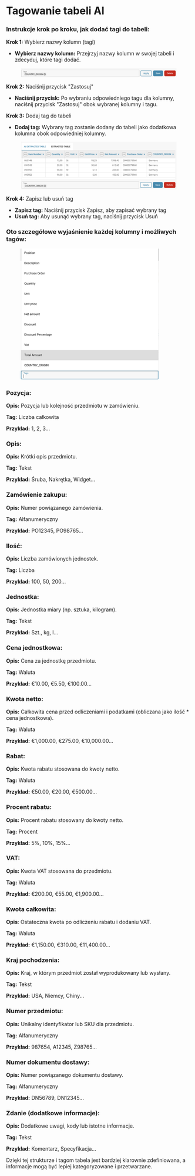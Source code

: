 # Tagowanie tabeli AI

### Instrukcje krok po kroku, jak dodać tagi do tabeli:

**Krok 1:** Wybierz nazwy kolumn (tagi)

* **Wybierz nazwy kolumn:** Przejrzyj nazwy kolumn w swojej tabeli i zdecyduj, które tagi dodać.

<figure><img src="../../.gitbook/assets/ai-table-tags1.png" alt=""><figcaption></figcaption></figure>

**Krok 2:** Naciśnij przycisk "Zastosuj"

* **Naciśnij przycisk:** Po wybraniu odpowiedniego tagu dla kolumny, naciśnij przycisk "Zastosuj" obok wybranej kolumny i tagu.

**Krok 3:** Dodaj tag do tabeli

* **Dodaj tag:** Wybrany tag zostanie dodany do tabeli jako dodatkowa kolumna obok odpowiedniej kolumny.

<figure><img src="../../.gitbook/assets/ai-table-tags2.png" alt=""><figcaption></figcaption></figure>

**Krok 4:** Zapisz lub usuń tag

* **Zapisz tag:** Naciśnij przycisk Zapisz, aby zapisać wybrany tag
* **Usuń tag:** Aby usunąć wybrany tag, naciśnij przycisk Usuń

### Oto szczegółowe wyjaśnienie każdej kolumny i możliwych tagów:

<figure><img src="../../.gitbook/assets/ai-table-tags3.png" alt="" width="375"><figcaption></figcaption></figure>

### **Pozycja:**

**Opis:** Pozycja lub kolejność przedmiotu w zamówieniu.

**Tag:** Liczba całkowita

**Przykład:** 1, 2, 3...

### **Opis:**

**Opis:** Krótki opis przedmiotu.

**Tag:** Tekst

**Przykład:** Śruba, Nakrętka, Widget...

### Zamówienie zakupu:

**Opis:** Numer powiązanego zamówienia.

**Tag:** Alfanumeryczny

**Przykład:** PO12345, PO98765...

### Ilość:

**Opis:** Liczba zamówionych jednostek.

**Tag:** Liczba

**Przykład:** 100, 50, 200...

### Jednostka:

**Opis:** Jednostka miary (np. sztuka, kilogram).

**Tag:** Tekst

**Przykład:** Szt., kg, l...

### Cena jednostkowa:

**Opis:** Cena za jednostkę przedmiotu.

**Tag:** Waluta

**Przykład:** €10.00, €5.50, €100.00...

### Kwota netto:

**Opis:** Całkowita cena przed odliczeniami i podatkami (obliczana jako ilość \* cena jednostkowa).

**Tag:** Waluta

**Przykład:** €1,000.00, €275.00, €10,000.00...

### Rabat:

**Opis:** Kwota rabatu stosowana do kwoty netto.

**Tag:** Waluta

**Przykład:** €50.00, €20.00, €500.00...

### Procent rabatu:

**Opis:** Procent rabatu stosowany do kwoty netto.

**Tag:** Procent

**Przykład:** 5%, 10%, 15%...

### VAT:

**Opis:** Kwota VAT stosowana do przedmiotu.

**Tag:** Waluta

**Przykład:** €200.00, €55.00, €1,900.00...

### Kwota całkowita:

**Opis**: Ostateczna kwota po odliczeniu rabatu i dodaniu VAT.

**Tag:** Waluta

**Przykład:** €1,150.00, €310.00, €11,400.00...

### Kraj pochodzenia:

**Opis:** Kraj, w którym przedmiot został wyprodukowany lub wysłany.

**Tag:** Tekst

**Przykład:** USA, Niemcy, Chiny...

### Numer przedmiotu:

**Opis:** Unikalny identyfikator lub SKU dla przedmiotu.

**Tag:** Alfanumeryczny

**Przykład:** 987654, A12345, Z98765...

### Numer dokumentu dostawy:

**Opis:** Numer powiązanego dokumentu dostawy.

**Tag:** Alfanumeryczny

**Przykład:** DN56789, DN12345...

### Zdanie (dodatkowe informacje):

**Opis:** Dodatkowe uwagi, kody lub istotne informacje.

**Tag:** Tekst

**Przykład:** Komentarz, Specyfikacja...

Dzięki tej strukturze i tagom tabela jest bardziej klarownie zdefiniowana, a informacje mogą być lepiej kategoryzowane i przetwarzane.
